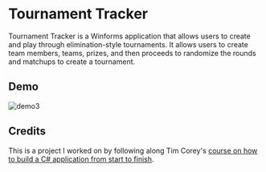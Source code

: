 # Tournament Tracker
Tournament Tracker is a Winforms application that allows users to create and play through elimination-style tournaments. 
It allows users to create team members, teams, prizes, and then proceeds to randomize the rounds and matchups to create a tournament.

## Demo

![demo3](https://user-images.githubusercontent.com/49093606/58343141-b9a68380-7e28-11e9-8df9-aa52a9198d83.gif)


## Credits
This is a project I worked on by following along Tim Corey's [course on how to build a C# application from start to finish](https://www.youtube.com/watch?v=HalXZUHfKLA&list=PLLWMQd6PeGY3t63w-8MMIjIyYS7MsFcCi). 
